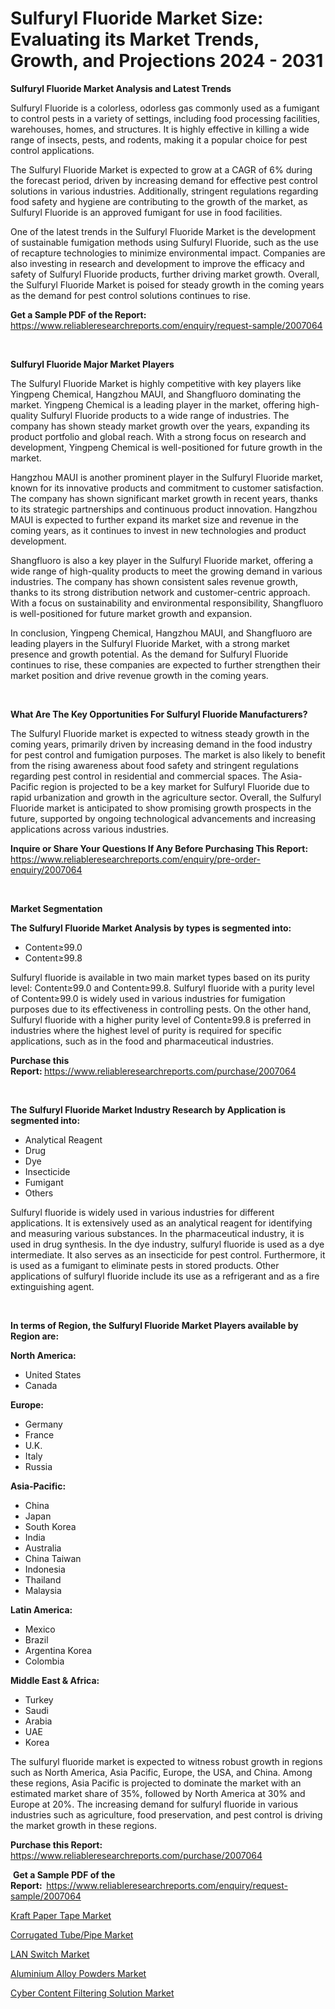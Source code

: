 <p><h1>Sulfuryl Fluoride Market Size: Evaluating its Market Trends, Growth, and Projections 2024 - 2031</h1></p><p><strong>Sulfuryl Fluoride Market Analysis and Latest Trends</strong></p>
<p><p>Sulfuryl Fluoride is a colorless, odorless gas commonly used as a fumigant to control pests in a variety of settings, including food processing facilities, warehouses, homes, and structures. It is highly effective in killing a wide range of insects, pests, and rodents, making it a popular choice for pest control applications.</p><p>The Sulfuryl Fluoride Market is expected to grow at a CAGR of 6% during the forecast period, driven by increasing demand for effective pest control solutions in various industries. Additionally, stringent regulations regarding food safety and hygiene are contributing to the growth of the market, as Sulfuryl Fluoride is an approved fumigant for use in food facilities.</p><p>One of the latest trends in the Sulfuryl Fluoride Market is the development of sustainable fumigation methods using Sulfuryl Fluoride, such as the use of recapture technologies to minimize environmental impact. Companies are also investing in research and development to improve the efficacy and safety of Sulfuryl Fluoride products, further driving market growth. Overall, the Sulfuryl Fluoride Market is poised for steady growth in the coming years as the demand for pest control solutions continues to rise.</p></p>
<p><strong>Get a Sample PDF of the Report:&nbsp;</strong> <a href="https://www.reliableresearchreports.com/enquiry/request-sample/2007064">https://www.reliableresearchreports.com/enquiry/request-sample/2007064</a></p>
<p>&nbsp;</p>
<p><strong>Sulfuryl Fluoride Major Market Players</strong></p>
<p><p>The Sulfuryl Fluoride Market is highly competitive with key players like Yingpeng Chemical, Hangzhou MAUI, and Shangfluoro dominating the market. Yingpeng Chemical is a leading player in the market, offering high-quality Sulfuryl Fluoride products to a wide range of industries. The company has shown steady market growth over the years, expanding its product portfolio and global reach. With a strong focus on research and development, Yingpeng Chemical is well-positioned for future growth in the market.</p><p>Hangzhou MAUI is another prominent player in the Sulfuryl Fluoride market, known for its innovative products and commitment to customer satisfaction. The company has shown significant market growth in recent years, thanks to its strategic partnerships and continuous product innovation. Hangzhou MAUI is expected to further expand its market size and revenue in the coming years, as it continues to invest in new technologies and product development.</p><p>Shangfluoro is also a key player in the Sulfuryl Fluoride market, offering a wide range of high-quality products to meet the growing demand in various industries. The company has shown consistent sales revenue growth, thanks to its strong distribution network and customer-centric approach. With a focus on sustainability and environmental responsibility, Shangfluoro is well-positioned for future market growth and expansion.</p><p>In conclusion, Yingpeng Chemical, Hangzhou MAUI, and Shangfluoro are leading players in the Sulfuryl Fluoride Market, with a strong market presence and growth potential. As the demand for Sulfuryl Fluoride continues to rise, these companies are expected to further strengthen their market position and drive revenue growth in the coming years.</p></p>
<p>&nbsp;</p>
<p><strong>What Are The Key Opportunities For Sulfuryl Fluoride Manufacturers?</strong></p>
<p><p>The Sulfuryl Fluoride market is expected to witness steady growth in the coming years, primarily driven by increasing demand in the food industry for pest control and fumigation purposes. The market is also likely to benefit from the rising awareness about food safety and stringent regulations regarding pest control in residential and commercial spaces. The Asia-Pacific region is projected to be a key market for Sulfuryl Fluoride due to rapid urbanization and growth in the agriculture sector. Overall, the Sulfuryl Fluoride market is anticipated to show promising growth prospects in the future, supported by ongoing technological advancements and increasing applications across various industries.</p></p>
<p><strong>Inquire or Share Your Questions If Any Before Purchasing This Report:</strong> <a href="https://www.reliableresearchreports.com/enquiry/pre-order-enquiry/2007064">https://www.reliableresearchreports.com/enquiry/pre-order-enquiry/2007064</a></p>
<p>&nbsp;</p>
<p><strong>Market Segmentation</strong></p>
<p><strong>The Sulfuryl Fluoride Market Analysis by types is segmented into:</strong></p>
<p><ul><li>Content≥99.0</li><li>Content≥99.8</li></ul></p>
<p><p>Sulfuryl fluoride is available in two main market types based on its purity level: Content≥99.0 and Content≥99.8. Sulfuryl fluoride with a purity level of Content≥99.0 is widely used in various industries for fumigation purposes due to its effectiveness in controlling pests. On the other hand, Sulfuryl fluoride with a higher purity level of Content≥99.8 is preferred in industries where the highest level of purity is required for specific applications, such as in the food and pharmaceutical industries.</p></p>
<p><strong>Purchase this Report:&nbsp;</strong><a href="https://www.reliableresearchreports.com/purchase/2007064">https://www.reliableresearchreports.com/purchase/2007064</a></p>
<p>&nbsp;</p>
<p><strong>The Sulfuryl Fluoride Market Industry Research by Application is segmented into:</strong></p>
<p><ul><li>Analytical Reagent</li><li>Drug</li><li>Dye</li><li>Insecticide</li><li>Fumigant</li><li>Others</li></ul></p>
<p><p>Sulfuryl fluoride is widely used in various industries for different applications. It is extensively used as an analytical reagent for identifying and measuring various substances. In the pharmaceutical industry, it is used in drug synthesis. In the dye industry, sulfuryl fluoride is used as a dye intermediate. It also serves as an insecticide for pest control. Furthermore, it is used as a fumigant to eliminate pests in stored products. Other applications of sulfuryl fluoride include its use as a refrigerant and as a fire extinguishing agent.</p></p>
<p>&nbsp;</p>
<p><strong>In terms of Region, the Sulfuryl Fluoride Market Players available by Region are:</strong></p>
<p>
    <p> <strong> North America: </strong>
        <ul>
            <li>United States</li>
            <li>Canada</li>
        </ul>
        </p> 
    <p> <strong> Europe: </strong>
        <ul>
            <li>Germany</li>
            <li>France</li>
            <li>U.K.</li>
            <li>Italy</li>
            <li>Russia</li>
        </ul>
        </p> 
    <p> <strong> Asia-Pacific: </strong>
        <ul>
            <li>China</li>
            <li>Japan</li>
            <li>South Korea</li>
            <li>India</li>
            <li>Australia</li>
            <li>China Taiwan</li>
            <li>Indonesia</li>
            <li>Thailand</li>
            <li>Malaysia</li>
        </ul>
        </p> 
    <p> <strong> Latin America: </strong>
        <ul>
            <li>Mexico</li>
            <li>Brazil</li>
            <li>Argentina Korea</li>
            <li>Colombia</li>
        </ul>
        </p> 
    <p> <strong> Middle East & Africa: </strong>
        <ul>
            <li>Turkey</li>
            <li>Saudi</li>
            <li>Arabia</li>
            <li>UAE</li>
            <li>Korea</li>
        </ul>
    </p>
    </p>
<p><p>The sulfuryl fluoride market is expected to witness robust growth in regions such as North America, Asia Pacific, Europe, the USA, and China. Among these regions, Asia Pacific is projected to dominate the market with an estimated market share of 35%, followed by North America at 30% and Europe at 20%. The increasing demand for sulfuryl fluoride in various industries such as agriculture, food preservation, and pest control is driving the market growth in these regions.</p></p>
<p><strong>Purchase this Report: </strong><a href="https://www.reliableresearchreports.com/purchase/2007064">https://www.reliableresearchreports.com/purchase/2007064</a></p>
<p>&nbsp;<strong>Get a Sample PDF of the Report:&nbsp;&nbsp;</strong><a href="https://www.reliableresearchreports.com/enquiry/request-sample/2007064">https://www.reliableresearchreports.com/enquiry/request-sample/2007064</a></p>
<p><strong></strong></p>
<p><p><a href="https://github.com/okotobwrhuteie/Market-Research-Report-List-1/blob/main/kraft-paper-tape-market.md">Kraft Paper Tape Market</a></p><p><a href="https://flame-sidecar-702.notion.site/Global-Corrugated-Tube-Pipe-Market-Size-and-Market-Trends-Insights-and-Projections-from-2024-to-203-969db9a36dd44fe982b93f32fb102c9e">Corrugated Tube/Pipe Market</a></p><p><a href="https://issuu.com/reportprime-2/docs/lan-switch-market-size-2030.pptx">LAN Switch Market</a></p><p><a href="https://view.publitas.com/reportprime-1/aluminium-alloy-powders-market-share-market-new-trends-analysis-report-by-type-by-application-by-end-use-by-region-and-segment-forecasts-2023-2030/">Aluminium Alloy Powders Market</a></p><p><a href="https://issuu.com/reportprime-2/docs/cyber-content-filtering-solution-market-size-2030.">Cyber Content Filtering Solution Market</a></p></p>